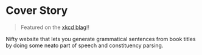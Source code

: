 # Cover Story

> Featured on the [xkcd
> blag](https://blog.xkcd.com/2019/08/23/book-tour-and-contest-winner/)!!

Nifty website that lets you generate grammatical sentences from book titles by
doing some neato part of speech and constituency parsing.
